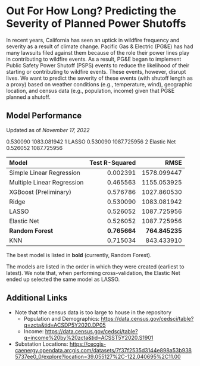 # Out For How Long? Predicting the Severity of Planned Power Shutoffs

In recent years, California has seen an uptick in wildfire frequency and severity as a result of climate change. Pacific Gas & Electric (PG&E) has had many lawsuits filed against them because of the role their power lines play in contributing to wildfire events. As a result, PG&E began to implement Public Safety Power Shutoff (PSPS) events to reduce the likelihood of their starting or contributing to wildfire events. These events, however, disrupt lives. We want to predict the severity of these events (with  shutoff length as a proxy) based on weather conditions (e.g., temperature, wind), geographic location, and census data (e.g., population, income) given that PG&E planned a shutoff.

## Model Performance
Updated as of _November 17, 2022_

0.530090	1083.081942
1	LASSO	0.530090	1087.725956
2	Elastic Net	0.526052	1087.725956

| Model                     |Test R-Squared|RMSE           |
|:--------------------------|-------------:|--------------:|
|Simple Linear Regression   |	  0.002391   |  1578.099447  |
|Multiple Linear Regression |	  0.465563   |  1155.053925  |
|XGBoost (Preliminary)      |	  0.576786   |  1027.860530  |
|Ridge                      |	  0.530090   |  1083.081942  |
|LASSO                      |	  0.526052   |  1087.725956  |
|Elastic Net                |	  0.526052   |  1087.725956  |
|**Random Forest**          | **0.765664** | **764.845235**|
|KNN                        |   0.715034   |   843.433910  |

The best model is listed in **bold** (currently, Random Forest).

The models are listed in the order in which they were created (earliest to latest). We note that, when performing cross-validation, the Elastic Net ended up selected the same model as LASSO.

## Additional Links

  - Note that the census data is too large to house in the repository
    - Population and Demographics: https://data.census.gov/cedsci/table?q=zcta&tid=ACSDP5Y2020.DP05
    - Income: https://data.census.gov/cedsci/table?q=income%20by%20zcta&tid=ACSST5Y2020.S1901
  - Substation Locations: https://cecgis-caenergy.opendata.arcgis.com/datasets/7f37f2535d3144e898a53b9385737ee0_0/explore?location=39.055127%2C-122.040695%2C11.00
